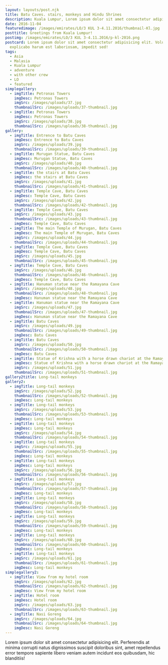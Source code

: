 ```yaml
---
layout: layouts/post.njk
title: Batu Caves. stairs, monkeys and Hindu Shrines
description: Kuala Lumpur, Lorem ipsum dolor sit amet consectetur adipisicing elit.
date: 2016-11-04
featuredimage: /images/emirates/LO/3 KUL 3-4.11.2016/thumbnail-Kl.jpg
posttitle: Greetings from Kuala Lumpur!
postimg: /images/emirates/LO/3 KUL 3-4.11.2016/p-kl-2016.png
postcard: Lorem ipsum dolor sit amet consectetur adipisicing elit. Voluptatem
  explicabo harum est laboriosam, impedit sed!
tags:
  - Asia
  - Malasia
  - Kuala Lumpur
  - adventure
  - with other crew
  - LO
  - featured
simplegallery:
  - imgTitle: Petronas Towers
    imgDesc: Petronas Towers
    imgSrc: /images/uploads/37.jpg
    thumbnailSrc: /images/uploads/37-thumbnail.jpg
  - imgTitle: Petronas Towers
    imgDesc: Petronas Towers
    imgSrc: /images/uploads/38.jpg
    thumbnailSrc: /images/uploads/38-thumbnail.jpg
gallery:
  - imgTitle: Entrence to Batu Caves
    imgDesc: Entrence to Batu Caves
    imgSrc: /images/uploads/39.jpg
    thumbnailSrc: /images/uploads/39-thumbnail.jpg
  - imgTitle: Murugan Statue, Batu Caves
    imgDesc: Murugan Statue, Batu Caves
    imgSrc: /images/uploads/40.jpg
    thumbnailSrc: /images/uploads/40-thumbnail.jpg
  - imgTitle: the stairs at Batu Caves
    imgDesc: the stairs at Batu Caves
    imgSrc: /images/uploads/41.jpg
    thumbnailSrc: /images/uploads/41-thumbnail.jpg
  - imgTitle: Temple Cave, Batu Caves
    imgDesc: Temple Cave, Batu Caves
    imgSrc: /images/uploads/42.jpg
    thumbnailSrc: /images/uploads/42-thumbnail.jpg
  - imgTitle: Temple Cave, Batu Caves
    imgSrc: /images/uploads/43.jpg
    thumbnailSrc: /images/uploads/43-thumbnail.jpg
    imgDesc: Temple Cave, Batu Caves
  - imgTitle: The main Temple of Murugan, Batu Caves
    imgDesc: The main Temple of Murugan, Batu Caves
    imgSrc: /images/uploads/44.jpg
    thumbnailSrc: /images/uploads/44-thumbnail.jpg
  - imgTitle: Temple Cave, Batu Caves
    imgDesc: Temple Cave, Batu Caves
    imgSrc: /images/uploads/45.jpg
    thumbnailSrc: /images/uploads/45-thumbnail.jpg
  - imgTitle: Temple Cave, Batu Caves
    imgSrc: /images/uploads/46.jpg
    thumbnailSrc: /images/uploads/46-thumbnail.jpg
    imgDesc: Temple Cave, Batu Caves
  - imgTitle: Hanuman statue near the Ramayana Cave
    imgSrc: /images/uploads/48.jpg
    thumbnailSrc: /images/uploads/48-thumbnail.jpg
    imgDesc: Hanuman statue near the Ramayana Cave
  - imgTitle: Hanuman statue near the Ramayana Cave
    imgSrc: /images/uploads/47.jpg
    thumbnailSrc: /images/uploads/47-thumbnail.jpg
    imgDesc: Hanuman statue near the Ramayana Cave
  - imgTitle: Batu Caves
    imgSrc: /images/uploads/49.jpg
    thumbnailSrc: /images/uploads/49-thumbnail.jpg
    imgDesc: Batu Caves
  - imgTitle: Batu Caves
    imgSrc: /images/uploads/50.jpg
    thumbnailSrc: /images/uploads/50-thumbnail.jpg
    imgDesc: Batu Caves
  - imgTitle: Statue of Krishna with a horse drawn chariot at the Ramayana Cave
    imgDesc: Statue of Krishna with a horse drawn chariot at the Ramayana Cave
    imgSrc: /images/uploads/51.jpg
    thumbnailSrc: /images/uploads/51-thumbnail.jpg
gallery2title: Long-tail monkeys
gallery2:
  - imgTitle: Long-tail monkeys
    imgSrc: /images/uploads/52.jpg
    thumbnailSrc: /images/uploads/52-thumbnail.jpg
    imgDesc: Long-tail monkeys
  - imgTitle: Long-tail monkeys
    imgSrc: /images/uploads/53.jpg
    thumbnailSrc: /images/uploads/53-thumbnail.jpg
    imgDesc: Long-tail monkeys
  - imgTitle: Long-tail monkeys
    imgDesc: Long-tail monkeys
    imgSrc: /images/uploads/54.jpg
    thumbnailSrc: /images/uploads/54-thumbnail.jpg
  - imgTitle: Long-tail monkeys
    imgSrc: /images/uploads/55.jpg
    thumbnailSrc: /images/uploads/55-thumbnail.jpg
    imgDesc: Long-tail monkeys
  - imgTitle: Long-tail monkeys
    imgDesc: Long-tail monkeys
    imgSrc: /images/uploads/56.jpg
    thumbnailSrc: /images/uploads/56-thumbnail.jpg
  - imgTitle: Long-tail monkeys
    imgSrc: /images/uploads/57.jpg
    thumbnailSrc: /images/uploads/57-thumbnail.jpg
    imgDesc: Long-tail monkeys
  - imgTitle: Long-tail monkeys
    imgSrc: /images/uploads/58.jpg
    thumbnailSrc: /images/uploads/58-thumbnail.jpg
    imgDesc: Long-tail monkeys
  - imgTitle: Long-tail monkeys
    imgSrc: /images/uploads/59.jpg
    thumbnailSrc: /images/uploads/59-thumbnail.jpg
    imgDesc: Long-tail monkeys
  - imgTitle: Long-tail monkeys
    imgSrc: /images/uploads/60.jpg
    thumbnailSrc: /images/uploads/60-thumbnail.jpg
    imgDesc: Long-tail monkeys
  - imgTitle: Long-tail monkeys
    imgSrc: /images/uploads/61.jpg
    thumbnailSrc: /images/uploads/61-thumbnail.jpg
    imgDesc: Long-tail monkeys
simplegallery2:
  - imgTitle: View from my hotel room
    imgSrc: /images/uploads/62.jpg
    thumbnailSrc: /images/uploads/62-thumbnail.jpg
    imgDesc: View from my hotel room
  - imgTitle: Hotel room
    imgDesc: Hotel room
    imgSrc: /images/uploads/63.jpg
    thumbnailSrc: /images/uploads/63-thumbnail.jpg
  - imgTitle: Nasi Goreng
    imgSrc: /images/uploads/64.jpg
    thumbnailSrc: /images/uploads/64-thumbnail.jpg
    imgDesc: Nasi Goreng
---
```

Lorem ipsum dolor sit amet consectetur adipisicing elit. Perferendis at minima corrupti natus dignissimos suscipit doloribus sint, amet repellendus error tempore sapiente libero veniam autem incidunt eos quibusdam, hic blanditiis!